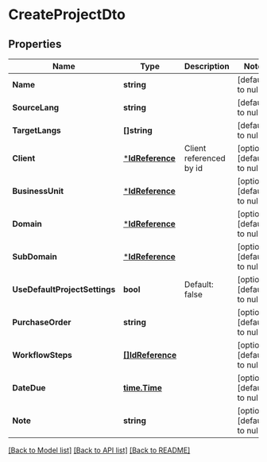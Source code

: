 # CreateProjectDto

## Properties
Name | Type | Description | Notes
------------ | ------------- | ------------- | -------------
**Name** | **string** |  | [default to null]
**SourceLang** | **string** |  | [default to null]
**TargetLangs** | **[]string** |  | [default to null]
**Client** | [***IdReference**](IdReference.md) | Client referenced by id | [optional] [default to null]
**BusinessUnit** | [***IdReference**](IdReference.md) |  | [optional] [default to null]
**Domain** | [***IdReference**](IdReference.md) |  | [optional] [default to null]
**SubDomain** | [***IdReference**](IdReference.md) |  | [optional] [default to null]
**UseDefaultProjectSettings** | **bool** | Default: false | [optional] [default to null]
**PurchaseOrder** | **string** |  | [optional] [default to null]
**WorkflowSteps** | [**[]IdReference**](IdReference.md) |  | [optional] [default to null]
**DateDue** | [**time.Time**](time.Time.md) |  | [optional] [default to null]
**Note** | **string** |  | [optional] [default to null]

[[Back to Model list]](../README.md#documentation-for-models) [[Back to API list]](../README.md#documentation-for-api-endpoints) [[Back to README]](../README.md)


